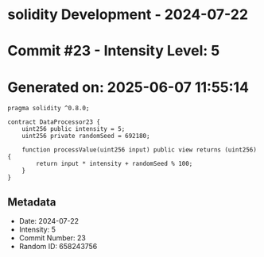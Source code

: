 ﻿# solidity Development - 2024-07-22
# Commit #23 - Intensity Level: 5
# Generated on: 2025-06-07 11:55:14
```solidity
pragma solidity ^0.8.0;

contract DataProcessor23 {
    uint256 public intensity = 5;
    uint256 private randomSeed = 692180;

    function processValue(uint256 input) public view returns (uint256) {
        return input * intensity + randomSeed % 100;
    }
}
```
## Metadata
- Date: 2024-07-22
- Intensity: 5
- Commit Number: 23
- Random ID: 658243756
